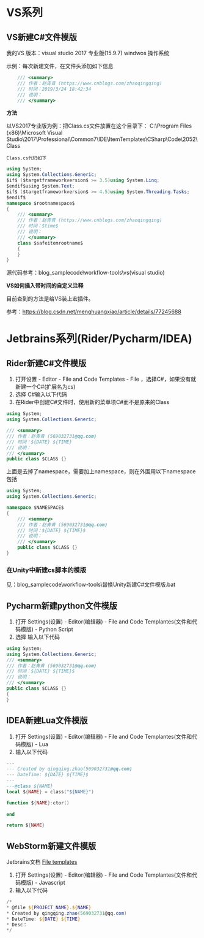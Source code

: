 # VS系列

## VS新建C#文件模版

我的VS 版本：visual studio 2017 专业版(15.9.7)  windwos 操作系统

示例：每次新建文件，在文件头添加如下信息

```c#
    /// <summary>
    /// 作者：赵青青 (https://www.cnblogs.com/zhaoqingqing)
    /// 时间：2019/3/24 18:42:34
    /// 说明：
    /// </summary>
```

**方法**

以VS2017专业版为例：把Class.cs文件放置在这个目录下：
C:\Program Files (x86)\Microsoft Visual Studio\2017\Professional\Common7\IDE\ItemTemplates\CSharp\Code\2052\Class

`Class.cs代码如下`

````c#
using System;
using System.Collections.Generic;
$if$ ($targetframeworkversion$ >= 3.5)using System.Linq;
$endif$using System.Text;
$if$ ($targetframeworkversion$ >= 4.5)using System.Threading.Tasks;
$endif$
namespace $rootnamespace$
{
    /// <summary>
    /// 作者：赵青青 (https://www.cnblogs.com/zhaoqingqing)
    /// 时间：$time$
    /// 说明：
    /// </summary>
    class $safeitemrootname$
    {
    }
}
````

源代码参考：blog_samplecode\workflow-tools\vs(visual studio)

**VS如何插入带时间的自定义注释**

目前查到的方法是给VS装上宏插件。

参考：https://blog.csdn.net/menghuangxiao/article/details/77245688

# Jetbrains系列(Rider/Pycharm/IDEA)

## Rider新建C#文件模版

1. 打开设置 - Editor - File and Code Templates - File ，选择C#，如果没有就新建一个C#(扩展名为cs)
2. 选择 C#输入以下代码
3. 在Rider中创建C#文件时，使用新的菜单项C#而不是原来的Class

````c#
using System;
using System.Collections.Generic;

/// <summary>
/// 作者：赵青青 (569032731@qq.com)
/// 时间：${DATE} ${TIME}
/// 说明：
/// </summary>
public class $CLASS {}
````

上面是去掉了namespace，需要加上namespace，则在外围用以下namespace包括

```c#
using System;
using System.Collections.Generic;

namespace $NAMESPACE$
{
    /// <summary>
    /// 作者：赵青青 (569032731@qq.com)
    /// 时间：${DATE} ${TIME}$
    /// 说明：
    /// </summary>
    public class $CLASS {}
}
```

### 在Unity中新建cs脚本的模版

见：blog_samplecode\workflow-tools\替换Unity新建C#文件模版.bat



## Pycharm新建python文件模版


1. 打开 Settings(设置) - Editor(编辑器) - File and Code Templantes(文件和代码模版) - Python Script
2. 选择 输入以下代码

````c#
using System;
using System.Collections.Generic;
/// <summary>
/// 作者：赵青青 (569032731@qq.com)
/// 时间：${DATE} ${TIME}$
/// 说明：
/// </summary>
public class $CLASS {}
{
}
````

## IDEA新建Lua文件模版

1. 打开 Settings(设置) - Editor(编辑器) - File and Code Templantes(文件和代码模版) - Lua
2. 输入以下代码

```lua
---
--- Created by qingqing.zhao(569032731@qq.com) 
--- DateTime: ${DATE} ${TIME}$
---
---@class ${NAME}
local ${NAME} = class("${NAME}")

function ${NAME}:ctor()
    
end

return ${NAME}
```



## WebStorm新建文件模版

Jetbrains文档 [File templates](https://www.jetbrains.com/help/webstorm/using-file-and-code-templates.html)

1. 打开 Settings(设置) - Editor(编辑器) - File and Code Templantes(文件和代码模版) - Javascript
2. 输入以下代码

```powershell
/*
* @file ${PROJECT_NAME}.${NAME}
* Created by qingqing.zhao(569032731@qq.com) 
* DateTime: ${DATE} ${TIME}
* Desc：
*/
```


